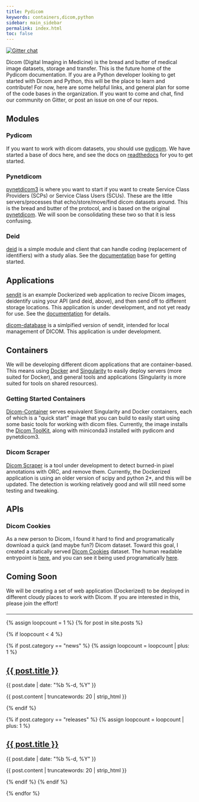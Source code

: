 ```yaml
---
title: Pydicom
keywords: containers,dicom,python
sidebar: main_sidebar
permalink: index.html
toc: false
---
```



[![Gitter chat](https://badges.gitter.im/pydicom.png)](https://gitter.im/gitterHQ/gitter)

Dicom (Digital Imaging in Medicine) is the bread and butter of medical image datasets, storage and transfer. This is the future home of the Pydicom documentation. If you are a Python developer looking to get started with Dicom and Python, this will be the place to learn and contribute! For now, here are some helpful links, and general plan for some of the code bases in the organization. If you want to come and chat, find our community on Gitter, or post an issue on one of our repos.

## Modules

### Pydicom
If you want to work with dicom datasets, you should use [pydicom](/pydicom-introduction). We have started a base of docs here, and see the docs on <a href="https://pydicom.readthedocs.io/en/stable/" target="_blank">readthedocs</a> for you to get started.

### Pynetdicom
[pynetdicom3](https://github.com/pydicom/pynetdicom3) is where you want to start if you want to create Service Class Providers (SCPs) or Service Class Users (SCUs). These are the little servers/processes that echo/store/move/find dicom datasets around. This is the bread and butter of the protocol, and is based on the original [pynetdicom](https://github.com/patmun/pynetdicom). We will soon be consolidating these two so that it is less confusing.

### Deid
[deid](https://pydicom.github.io/deid) is a simple module and client that can handle coding (replacement of identifiers) with a study alias. See the [documentation](https://pydicom.github.io/deid) base for getting started.


## Applications
[sendit](https://pydicom.github.io/sendit) is an example Dockerized web application to recive Dicom images, deidentify using your API (and deid, above), and then send off to different storage locations. This application is under development, and not yet ready for use. See the [documentation](https://pydicom.github.io/sendit) for details.

[dicom-database](https://pydicom.github.io/dicom-database) is a simlpified version of sendit, intended for local management of DICOM. This application is under development.


## Containers
We will be developing different dicom applications that are container-based. This means using [Docker](https://docs.docker.com/get-started/) and [Singularity](https://singularityware.github.io) to easily deploy servers (more suited for Docker), and general tools and applications (Singularity is more suited for tools on shared resources).

### Getting Started Containers
[Dicom-Container](https://github.com/pydicom/dicom-container) serves equivalent Singularity and Docker containers, each of which is a "quick start" image that you can build to easily start using some basic tools for working with dicom files. Currently, the image installs the [Dicom ToolKit](http://support.dcmtk.org/docs/), along with miniconda3 installed with pydicom and pynetdicom3.


### Dicom Scraper
[Dicom Scraper](https://github.com/pydicom/dicom-scraper) is a tool under development to detect burned-in pixel annotations with ORC, and remove them. Currently, the Dockerized application is using an older version of scipy and python 2*, and this will be updated. The detection is working relatively good and will still need some testing and tweaking.


## APIs

### Dicom Cookies
As a new person to Dicom, I found it hard to find and programatically download a quick (and maybe fun?) Dicom dataset. Toward this goal, I created a statically served [Dicom Cookies](https://github.com/pydicom/dicom-cookies) dataset. The human readable entrypoint is [here](https://pydicom.github.io/dicom-cookies/), and you can see it being used programatically [here](https://asciinema.org/a/122503?speed=3).

## Coming Soon
We will be creating a set of web application (Dockerized) to be deployed in different cloudy places to work with Dicom. If you are interested in this, please join the effort!

<hr style="margin-top:20px">

<div class="row">
  {% assign loopcount = 1 %}
  {% for post in site.posts %}

   {% if loopcount < 4 %}

   <!-- Parse news-->
   {% if post.category == "news" %}
   {% assign loopcount = loopcount | plus: 1 %}
   <div class="col-md-4">
      <h2><a class="post-link" href="{{ post.url | remove: "/" }}">{{ post.title }}</a></h2>
      <span class="post-meta">{{ post.date | date: "%b %-d, %Y" }}</span>
      <p>{{ post.content | truncatewords: 20 | strip_html }}</p>  
   </div>
   {% endif %}

   {% if post.category == "releases" %}
   {% assign loopcount = loopcount | plus: 1 %}
   <div class="col-md-4">
      <h2><a class="post-link" href="{{ post.url | remove: "/" }}">{{ post.title }}</a></h2>
      <span class="post-meta">{{ post.date | date: "%b %-d, %Y" }}</span>
      <p>{{ post.content | truncatewords: 20 | strip_html }}</p>  
   </div>
   {% endif %}
   {% endif %}

  {% endfor %}
</div>
